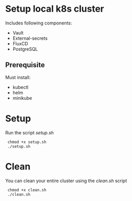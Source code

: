 # Setup local k8s cluster


Includes following components:
- Vault
- External-secrets
- FluxCD
- PostgreSQL


## Prerequisite

Must install:
- kubectl
- helm
- minikube



# Setup 

Run the script *setup.sh*
```shell
 chmod +x setup.sh
 ./setup.sh 
```


# Clean
You can clean your entire cluster using the *clean.sh* script

```shell
 chmod +x clean.sh
 ./clean.sh 
```